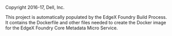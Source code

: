 Copyright 2016-17, Dell, Inc.

This project is automatically populated by the EdgeX Foundry Build Process.
It contains the Dockerfile and other files needed to create the Docker image for the EdgeX Foundry Core Metadata Micro Service.